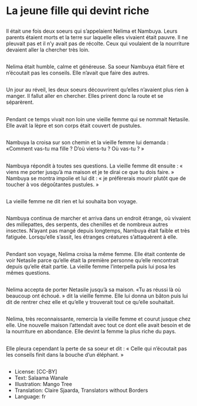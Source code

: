 # La jeune fille qui devint riche

##
Il était une fois deux soeurs qui s’appelaient
Nelima et Nambuya. Leurs parents étaient
morts et la terre sur laquelle elles vivaient était
pauvre. Il ne pleuvait pas et il n’y avait pas de
récolte. Ceux qui voulaient de la nourriture
devaient aller la chercher très loin.

##
Nelima était humble, calme et
généreuse. Sa soeur Nambuya
était fière et n’écoutait pas les
conseils. Elle n’avait que faire
des autres.

##
Un jour au réveil, les deux
soeurs découvrirent qu’elles
n’avaient plus rien à manger. Il
fallut aller en chercher. Elles
prirent donc la route et se
séparèrent.

##
Pendant ce temps vivait non
loin une vieille femme qui se
nommait Netasile. Elle avait la
lèpre et son corps était couvert
de pustules.

##
Nambuya la croisa sur son
chemin et la vieille femme lui
demanda : «Comment vas-tu
ma fille ? D’où viens-tu ? Où
vas-tu ? »

##
Nambuya répondit à toutes ses
questions. La vieille femme dit
ensuite : « viens me porter
jusqu’à ma maison et je te dirai
ce que tu dois faire. » Nambuya
se montra impolie et lui dit : «
je préfèrerais mourir plutôt que
de toucher à vos dégoûtantes
pustules. »

##
La vieille femme ne dit rien et
lui souhaita bon voyage.

##
Nambuya continua de marcher
et arriva dans un endroit
étrange, où vivaient des millepattes, des serpents, des
chenilles et de nombreux autres
insectes. N’ayant pas mangé
depuis longtemps, Nambuya
était faible et très fatiguée.
Lorsqu’elle s’assit, les étranges
créatures s’attaquèrent à elle.

##
Pendant son voyage, Nelima
croisa la même femme. Elle
était contente de voir Netasile
parce qu’elle était la première
personne qu’elle rencontrait
depuis qu’elle était partie. La
vieille femme l’interpella puis
lui posa les mêmes questions.

##
Nelima accepta de porter
Netasile jusqu’à sa maison. «Tu
as réussi là où beaucoup ont
échoué. » dit la vieille femme.
Elle lui donna un bâton puis lui
dit de rentrer chez elle et
qu’elle y trouverait tout ce
qu’elle souhaitait.

##
Nelima, très reconnaissante,
remercia la vieille femme et
courut jusque chez elle. Une
nouvelle maison l’attendait
avec tout ce dont elle avait
besoin et de la nourriture en
abondance. Elle devint la
femme la plus riche du pays.

##
Elle pleura cependant la perte
de sa soeur et dit : « Celle qui
n’écoutait pas les conseils finit
dans la bouche d’un éléphant. »

##
* License: [CC-BY]
* Text: Salaama Wanale
* Illustration: Mango Tree
* Translation: Claire Sjaarda, Translators without Borders
* Language: fr
